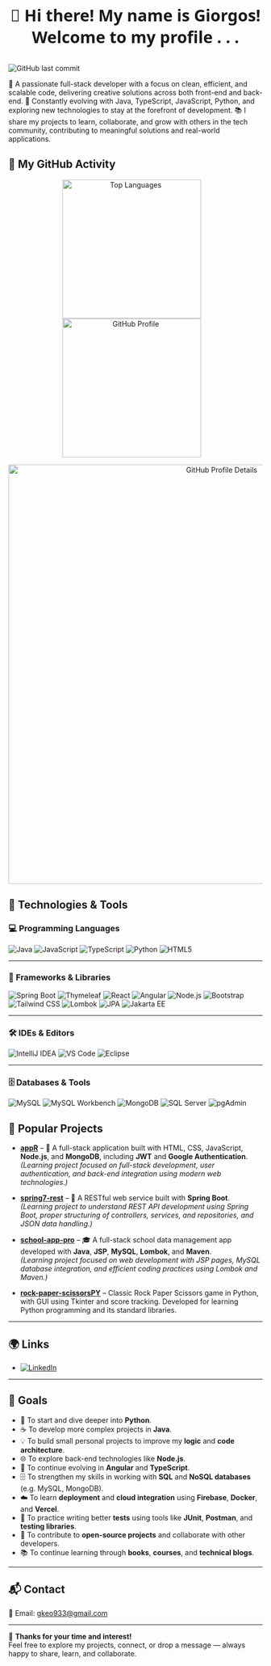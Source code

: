 <p align="center" style="font-size: 32px; font-weight: bold; font-family: 'Segoe UI', Tahoma, Geneva, Verdana, sans-serif;">
  👋 Hi there! My name is Giorgos!<br/>
  Welcome to my profile . . .
</p>

 ![GitHub last commit](https://img.shields.io/github/last-commit/grgks/grgks?style=flat)
 
🔧 A passionate full-stack developer with a focus on clean, efficient, and scalable code, delivering creative solutions across both front-end and back-end.
🌱 Constantly evolving with Java, TypeScript, JavaScript, Python, and exploring new technologies to stay at the forefront of development.
📚 I share my projects to learn, collaborate, and grow with others in the tech community, contributing to meaningful solutions and real-world applications.


## 🚀 My GitHub Activity

<p align="center">
  <img src="https://github-readme-stats.vercel.app/api/top-langs/?username=grgks&layout=compact&theme=radical" alt="Top Languages" width="275" style="margin-right:15px;"/>
  <img src="https://github-readme-stats.vercel.app/api?username=grgks&show_icons=true&theme=radical" alt="GitHub Profile" width="275" style="margin-right:15px;"/>
</p>

<p align="center">
  <img src="https://github-profile-summary-cards.vercel.app/api/cards/profile-details?username=grgks&theme=radical" alt="GitHub Profile Details" width="830" />
</p>

## 🚀 Technologies & Tools

### 💻 Programming Languages
![Java](https://img.shields.io/badge/Java-007396?style=flat&logo=java&logoColor=white)
![JavaScript](https://img.shields.io/badge/JavaScript-F7DF1E?style=flat&logo=javascript&logoColor=black)
![TypeScript](https://img.shields.io/badge/TypeScript-3178C6?style=flat&logo=typescript&logoColor=white)
![Python](https://img.shields.io/badge/Python-3776AB?style=flat&logo=python&logoColor=white)
![HTML5](https://img.shields.io/badge/HTML5-E34F26?style=flat&logo=html5&logoColor=white)

---

### 🧰 Frameworks & Libraries
![Spring Boot](https://img.shields.io/badge/Spring_Boot-6DB33F?style=flat&logo=spring-boot&logoColor=white)
![Thymeleaf](https://img.shields.io/badge/Thymeleaf-005F0F?style=flat&logo=thymeleaf&logoColor=white)
![React](https://img.shields.io/badge/React-61DAFB?style=flat&logo=react&logoColor=white)
![Angular](https://img.shields.io/badge/Angular-DD0031?style=flat&logo=angular&logoColor=white)
![Node.js](https://img.shields.io/badge/Node.js-339933?style=flat&logo=node.js&logoColor=white)
![Bootstrap](https://img.shields.io/badge/Bootstrap-7952B3?style=flat&logo=bootstrap&logoColor=white)
![Tailwind CSS](https://img.shields.io/badge/Tailwind_CSS-06B6D4?style=flat&logo=tailwindcss&logoColor=white)
![Lombok](https://img.shields.io/badge/Lombok-8D44AD?style=flat&logo=java&logoColor=white)
![JPA](https://img.shields.io/badge/JPA-59666C?style=flat&logo=hibernate&logoColor=white)
![Jakarta EE](https://img.shields.io/badge/Jakarta_EE-EE6C4D?style=flat&logo=jakartaee&logoColor=white)

---

### 🛠️ IDEs & Editors
![IntelliJ IDEA](https://img.shields.io/badge/IDE-IntelliJ%20IDEA-000000?style=plastic&logo=intellijidea&logoColor=white)
![VS Code](https://img.shields.io/badge/Editor-VS%20Code-007ACC?style=plastic&logo=visualstudiocode&logoColor=white)
![Eclipse](https://img.shields.io/badge/Eclipse-2C2255?style=flat&logo=eclipse&logoColor=white)

---

### 🗄️ Databases & Tools
![MySQL](https://img.shields.io/badge/MySQL-4479A1?style=flat&logo=mysql&logoColor=white)
![MySQL Workbench](https://img.shields.io/badge/MySQL_Workbench-4479A1?style=flat&logo=mysql&logoColor=white)
![MongoDB](https://img.shields.io/badge/MongoDB-47A248?style=flat&logo=mongodb&logoColor=white)
![SQL Server](https://img.shields.io/badge/SQL_Server-CC2927?style=flat&logo=microsoftsqlserver&logoColor=white)
![pgAdmin](https://img.shields.io/badge/pgAdmin-336791?style=flat&logo=postgresql&logoColor=white)

## 📂 Popular Projects

- **[appR](https://github.com/grgks/appR)** – 📱 A full-stack application built with HTML, CSS, JavaScript, **Node.js**, and **MongoDB**, including **JWT** and **Google Authentication**.  
  *(Learning project focused on full-stack development, user authentication, and back-end integration using modern web technologies.)*

- **[spring7-rest](https://github.com/grgks/spring7-rest)** – 🌱 A RESTful web service built with **Spring Boot**.  
  *(Learning project to understand REST API development using Spring Boot, proper structuring of controllers, services, and repositories, and JSON data handling.)*
  
- **[school-app-pro](https://github.com/grgks/school-app-pro)** – 🎓 A full-stack school data management app developed with **Java**, **JSP**, **MySQL**, **Lombok**, and **Maven**.  
  *(Learning project focused on web development with JSP pages, MySQL database integration, and efficient coding practices using Lombok and Maven.)*

- **[rock-paper-scissorsPY](https://github.com/grgks/rock-paper-scissorsPY)** – Classic Rock Paper Scissors game in Python, with GUI using Tkinter and score tracking. Developed for learning Python programming and its standard libraries.

---
## 🌍 Links

- [![LinkedIn](https://img.shields.io/badge/LinkedIn-blue?style=flat&logo=linkedin&logoColor=white)](https://www.linkedin.com/in/giorgos-k-882332360)


---
## 🎯 Goals

- 🐍  To start and dive deeper into **Python**.
- ☕  To develop more complex projects in **Java**.
- 💡  To build small personal projects to improve my **logic** and **code architecture**.
- 🌐  To explore back-end technologies like **Node.js**.
- 📘  To continue evolving in **Angular** and **TypeScript**.
- 🗄️  To strengthen my skills in working with **SQL** and **NoSQL databases** (e.g. MySQL, MongoDB).
- ☁️  To learn **deployment** and **cloud integration** using **Firebase**, **Docker**, and **Vercel**.
- 🧪  To practice writing better **tests** using tools like **JUnit**, **Postman**, and **testing libraries**.
- 🤝  To contribute to **open-source projects** and collaborate with other developers.
- 📚  To continue learning through **books**, **courses**, and **technical blogs**.

---
## 📬 Contact

📧 Email: gkeo933@gmail.com

---
🙌 **Thanks for your time and interest!**  
Feel free to explore my projects, connect, or drop a message — always happy to share, learn, and collaborate.

